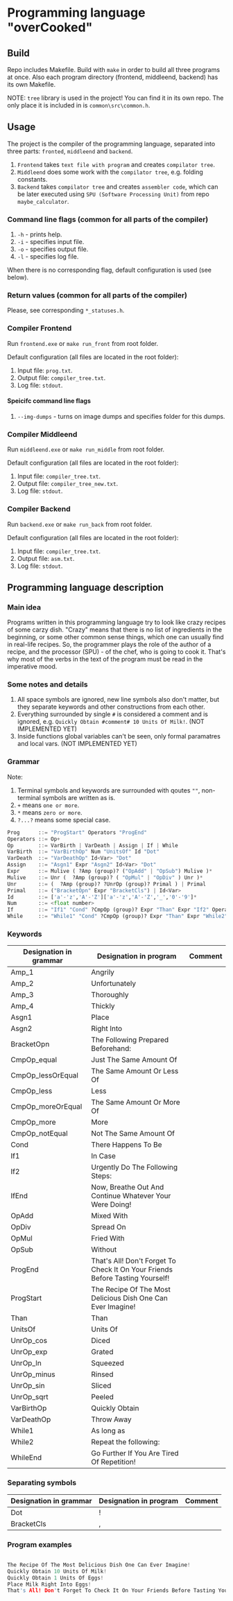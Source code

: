 # Programming language "overCooked"

## Build

Repo includes Makefile. Build with `make` in order to build all three programs at once.
Also each program directory (frontend, middleend, backend) has its own Makefile.

NOTE: `tree` library is used in the project! You can find it in its own repo. The only place it is included in is `common\src\common.h`.

## Usage

The project is the compiler of the programming language, separated into three parts: `fronted`, `middleend` and `backend`.

1. `Frontend` takes `text file with program` and creates `compilator tree`.
2. `Middleend` does some work with the `compilator tree`, e.g. folding constants.
3. `Backend` takes `compilator tree` and creates `assembler code`, which can be later executed using `SPU (Software Processing Unit)` from repo `maybe_calculator`.

### Command line flags (common for all parts of the compiler)

1. `-h` - prints help.
2. `-i` - specifies input file.
3. `-o` - specifies output file.
4. `-l` - specifies log file.

When there is no corresponding flag, default configuration is used (see below).

### Return values (common for all parts of the compiler)

Please, see corresponding `*_statuses.h`.

### Compiler Frontend

Run `frontend.exe` or `make run_front` from root folder.

Default configuration (all files are located in the root folder):

1. Input file: `prog.txt`.
2. Output file: `compiler_tree.txt`.
3. Log file: `stdout`.

#### Speicifc command line flags

1. `--img-dumps` - turns on image dumps and specifies folder for this dumps.

### Compiler Middleend

Run `middleend.exe` or `make run_middle` from root folder.

Default configuration (all files are located in the root folder):

1. Input file: `compiler_tree.txt`.
2. Output file: `compiler_tree_new.txt`.
3. Log file: `stdout`.

### Compiler Backend

Run `backend.exe` or `make run_back` from root folder.

Default configuration (all files are located in the root folder):

1. Input file: `compiler_tree.txt`.
2. Output file: `asm.txt`.
3. Log file: `stdout`.

## Programming language description

### Main idea

Programs written in this programming language try to look like crazy recipes of some carzy dish. "Crazy" means that there is no list of ingredients in the beginning, or some other common sense things, which one can usually find in real-life recipes. So, the programmer plays the role of the author of a recipe, and the processor (SPU) - of the chef, who is going to cook it. That's why most of the verbs in the text of the program must be read in the imperative mood.

### Some notes and details

1. All space symbols are ignored, new line symbols also don't matter, but they separate keywords and other constructions from each other.
2. Everything surrounded by single `#` is considered a comment and is ignored, e.g. `Quickly Obtain #comment# 10 Units Of Milk!`. (NOT IMPLEMENTED YET)
3. Inside functions global variables can't be seen, only formal paramatres and local vars. (NOT IMPLEMENTED YET)

### Grammar

Note:

1. Terminal symbols and keywords are surrounded with qoutes `""`, non-terminal symbols are written as is.
2. `+` means `one or more`.
3. `*` means `zero or more`.
4. `?...?` means some special case.

```py
Prog      ::= "ProgStart" Operators "ProgEnd"
Operators ::= Op+
Op        ::= VarBirth | VarDeath | Assign | If | While
VarBirth  ::= "VarBirthOp" Num "UnitsOf" Id "Dot"
VarDeath  ::= "VarDeathOp" Id<Var> "Dot"
Assign    ::= "Asgn1" Expr "Asgn2" Id<Var> "Dot"
Expr      ::= Mulive ( ?Amp (group)? ("OpAdd" | "OpSub") Mulive )*
Mulive    ::= Unr (  ?Amp (group)? ( "OpMul" | "OpDiv" ) Unr )*
Unr       ::= (  ?Amp (group)? ?UnrOp (group)? Primal ) | Primal
Primal    ::= ("BracketOpn" Expr "BracketCls") | Id<Var>
Id        ::= ['a'-'z','A'-'Z']['a'-'z','A'-'Z','_','0'-'9']*
Num       ::= <float number>
If        ::= "If1" "Cond" ?CmpOp (group)? Expr "Than" Expr "If2" Operators "IfEnd"
While     ::= "While1" "Cond" ?CmpOp (group)? Expr "Than" Expr "While2" Operators "WhileEnd"
```

### Keywords

|Designation in grammar|Designation in program|Comment
|-|-|-|
|Amp_1|Angrily|
|Amp_2|Unfortunately|
|Amp_3|Thoroughly|
|Amp_4|Thickly|
|Asgn1|Place|
|Asgn2|Right Into|
|BracketOpn|The Following Prepared Beforehand:|
|CmpOp_equal|Just The Same Amount Of|
|CmpOp_lessOrEqual|The Same Amount Or Less Of|
|CmpOp_less|Less|
|CmpOp_moreOrEqual|The Same Amount Or More Of|
|CmpOp_more|More|
|CmpOp_notEqual|Not The Same Amount Of|
|Cond|There Happens To Be|
|If1|In Case|
|If2|Urgently Do The Following Steps:|
|IfEnd|Now, Breathe Out And Continue Whatever Your Were Doing!|
|OpAdd|Mixed With|
|OpDiv|Spread On|
|OpMul|Fried With|
|OpSub|Without|
|ProgEnd|That's All! Don't Forget To Check It On Your Friends Before Tasting Yourself!|
|ProgStart|The Recipe Of The Most Delicious Dish One Can Ever Imagine!|
|Than|Than|
|UnitsOf|Units Of|
|UnrOp_cos|Diced|
|UnrOp_exp|Grated|
|UnrOp_ln|Squeezed|
|UnrOp_minus|Rinsed|
|UnrOp_sin|Sliced|
|UnrOp_sqrt|Peeled|
|VarBirthOp|Quickly Obtain|
|VarDeathOp|Throw Away|
|While1|As long as|
|While2|Repeat the following:|
|WhileEnd|Go Further If You Are Tired Of Repetition!|

### Separating symbols

|Designation in grammar|Designation in program|Comment|
|-|-|-|
|Dot|!|
|BracketCls|,|

### Program examples

```c

The Recipe Of The Most Delicious Dish One Can Ever Imagine!
Quickly Obtain 10 Units Of Milk!
Quickly Obtain 1 Units Of Eggs!
Place Milk Right Into Eggs!
That's All! Don't Forget To Check It On Your Friends Before Tasting Yourself!

```

